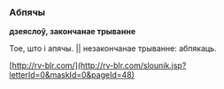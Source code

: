 ### Абпячы
**дзеяслоў, закончанае трыванне**

Тое, што і апячы. || незакончанае трыванне: абпякаць.

<a rel="author">[http://rv-blr.com/](http://rv-blr.com/slounik.jsp?letterId=0&maskId=0&pageId=48)</a>
